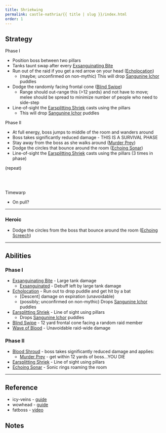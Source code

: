 ```yaml
---
title: Shriekwing
permalink: castle-nathria/{{ title | slug }}/index.html
order: 1
---
```



## Strategy

Phase I
- Position boss between two pillars
- Tanks taunt swap after every [Exsanguinating Bite](https://www.wowhead.com/spell=328857/exsanguinating-bite)
- Run out of the raid if you get a red arrow on your head ([Echolocation](https://www.wowhead.com/spell=342074/echolocation))
  - (maybe; unconfirmed on non-mythic) This will drop [Sangunine Ichor](https://www.wowhead.com/spell=340324/sanguine-ichor) puddles
- Dodge the randomly facing frontal cone ([Blind Swipe](https://www.wowhead.com/spell=343005/blind-swipe))
  - Range should out-range this (>12 yards) and not have to move; melee should be spread to minimize number of people who need to side-step
- Line-of-sight the [Earsplitting Shriek](https://www.wowhead.com/spell=330711/earsplitting-shriek) casts using the pillars
  - This will drop [Sangunine Ichor](https://www.wowhead.com/spell=340324/sanguine-ichor) puddles

Phase II
- At full energy, boss jumps to middle of the room and wanders around
- Boss takes significantly reduced damage - THIS IS A SURVIVAL PHASE
- Stay away from the boss as she walks around ([Murder Prey](https://www.wowhead.com/spell=345425/murder-prey))
- Dodge the circles that bounce around the room ([Echoing Sonar](https://www.wowhead.com/spell=329362/echoing-sonar))
- Line-of-sight the [Earsplitting Shriek](https://www.wowhead.com/spell=330711/earsplitting-shriek) casts using the pillars (3 times in phase)

(repeat)

<br>
<br>

Timewarp
- On pull?

----

### Heroic
- Dodge the circles from the boss that bounce around the room ([Echoing Screech](https://www.wowhead.com/spell=342863/echoing-screech))

----

## Abilities
### Phase I
- [Exsanguinating Bite](https://www.wowhead.com/spell=328857/exsanguinating-bite) - Large tank damage
  - [Exsanguinated](https://www.wowhead.com/spell=328897/exsanguinated) - Debuff left by large tank damage
- [Echolocation](https://www.wowhead.com/spell=342074/echolocation) - Run out to drop puddle and get hit by a bat
  - [Descent] damage on expiration (unavoidable)
  - (possibly; unconfirmed on non-mythic) Drops [Sangunine Ichor](https://www.wowhead.com/spell=340324/sanguine-ichor) puddles
- [Earsplitting Shriek](https://www.wowhead.com/spell=330711/earsplitting-shriek) - Line of sight using pillars
  - Drops [Sangunine Ichor](https://www.wowhead.com/spell=340324/sanguine-ichor) puddles
- [Blind Swipe](https://www.wowhead.com/spell=343005/blind-swipe) - 12 yard frontal cone facing a random raid member
- [Wave of Blood](https://www.wowhead.com/spell=345397/wave-of-blood) - Unavoidable raid-wide damage


### Phase II
- [Blood Shroud](https://www.wowhead.com/spell=328921/blood-shroud) - boss takes significantly reduced damage and applies:
  - [Murder Prey](https://www.wowhead.com/spell=345425/murder-prey) - get within 12 yards of boss...YOU DIE
- [Earsplitting Shriek](https://www.wowhead.com/spell=330711/earsplitting-shriek) - Line of sight using pillars
- [Echoing Sonar](https://www.wowhead.com/spell=329362/echoing-sonar) - Sonic rings roaming the room

----

## Reference

- icy-veins - [guide](https://www.icy-veins.com/wow/shriekwing-strategy-guide-for-castle-nathria)
- wowhead - [guide](https://www.wowhead.com/guides/shriekwing-castle-nathria-raid-strategy-guide)
- fatboss - [video](https://www.youtube.com/watch?v=Yx8FjMx4m6s)

## Notes

<br>
<br>
<br>